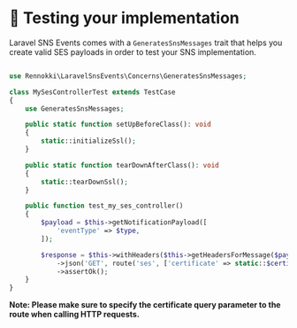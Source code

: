 # 🧪 Testing your implementation

Laravel SNS Events comes with a `GeneratesSnsMessages` trait that helps you create valid SES payloads in order to test your SNS implementation.

```php

use Rennokki\LaravelSnsEvents\Concerns\GeneratesSnsMessages;

class MySesControllerTest extends TestCase
{
    use GeneratesSnsMessages;

    public static function setUpBeforeClass(): void
    {
        static::initializeSsl();
    }

    public static function tearDownAfterClass(): void
    {
        static::tearDownSsl();
    }

    public function test_my_ses_controller()
    {
        $payload = $this->getNotificationPayload([
            'eventType' => $type,
        ]);

        $response = $this->withHeaders($this->getHeadersForMessage($payload))
            ->json('GET', route('ses', ['certificate' => static::$certificate]), $payload)
            ->assertOk();
    }
}
```

**Note: Please make sure to specify the certificate query parameter to the route when calling HTTP requests.**
